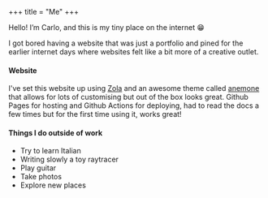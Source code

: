 +++
title = "Me"
+++

Hello! I’m Carlo, and this is my tiny place on the internet 😁

I got bored having a website that was just a portfolio and pined for the earlier internet days where websites felt like a bit more of a creative outlet.

#### Website 

I've set this website up using [Zola](https://www.getzola.org/) and an awesome theme called [anemone](https://github.com/Speyll/anemone) that allows for lots of customising but out of the box looks great. Github Pages for hosting and Github Actions for deploying, had to read the docs a few times but for the first time using it, works great!

#### Things I do outside of work

- Try to learn Italian
- Writing slowly a toy raytracer
- Play guitar
- Take photos
- Explore new places


